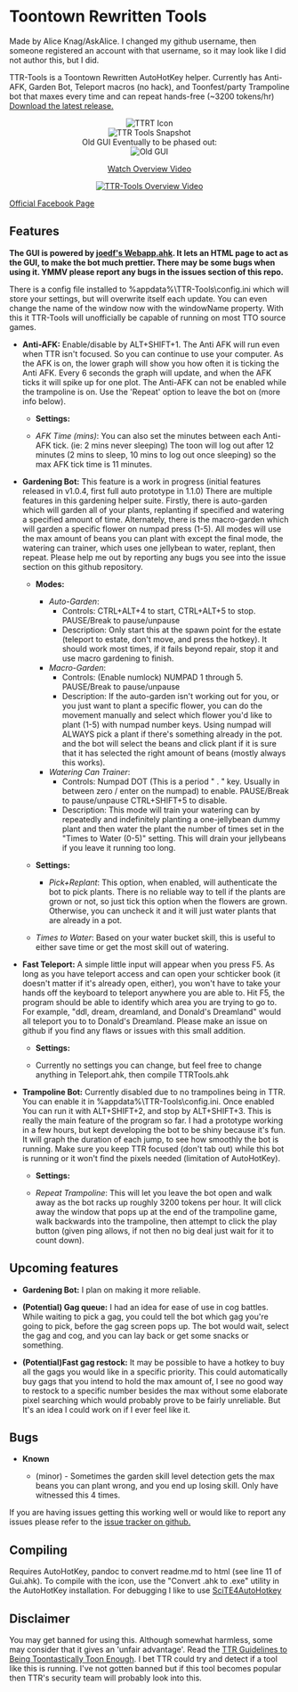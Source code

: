 Toontown Rewritten Tools
=======

Made by Alice Knag/AskAlice. I changed my github username, then someone registered an account with that username, so it may look like I did not author this, but I did.

TTR-Tools is a Toontown Rewritten AutoHotKey helper. Currently has Anti-AFK, Garden Bot, Teleport macros (no hack), and Toonfest/party Trampoline bot that maxes every time and can repeat hands-free (~3200 tokens/hr)
[Download the latest release.](https://github.com/thezoid/TTR-Tools/releases)
<p align="center"><img src="http://i.imgur.com/HpzGcPy.png" alt="TTRT Icon"/> <br/><img src="http://i.imgur.com/OkXosgP.png" alt="TTR Tools Snapshot"/><br/>
Old GUI Eventually to be phased out:<br/>
<img src="https://i.imgur.com/YHKErJt.png" alt="Old GUI"/></p>
<p align="center">
<p align="center"><a href="https://www.youtube.com/watch?v=nyd5mGpnBXA">Watch Overview Video</a></p><p align="center"><a href="https://www.youtube.com/watch?v=nyd5mGpnBXA"><img src="https://img.youtube.com/vi/nyd5mGpnBXA/0.jpg" alt="TTR-Tools Overview Video"/></a></p>
</p>

[Official Facebook Page](https://www.facebook.com/ttrtools/)

Features
-------

**The GUI is powered by [joedf's Webapp.ahk](https://github.com/joedf/Webapp.ahk). It lets an HTML page to act as the GUI, to make the bot much prettier. There may be some bugs when using it. YMMV please report any bugs in the issues section of this repo.**

There is a config file installed to %appdata%\TTR-Tools\config.ini which will store your settings, but will overwrite itself each update. You can even change the name of the window now with the windowName property. With this it TTR-Tools will unofficially be capable of running on most TTO source games.


 - **Anti-AFK:** Enable/disable by ALT+SHIFT+1. The Anti AFK will run even when TTR isn't focused. So you can continue to use your computer. As the AFK is on, the lower graph will show you how often it is ticking the Anti AFK. Every 6 seconds the graph will update, and when the AFK ticks it will spike up for one plot. The Anti-AFK can not be enabled while the trampoline is on. Use the 'Repeat' option to leave the bot on (more info below).
	 - **Settings:**

	  - *AFK Time (mins)*: You can also set the minutes between each Anti-AFK tick. (ie: 2 mins never sleeping) The toon will log out after 12 minutes (2 mins to sleep, 10 mins to log out once sleeping) so the max AFK tick time is 11 minutes.

 - **Gardening Bot:** This feature is a work in progress (initial features released in v1.0.4, first full auto prototype in 1.1.0) There are multiple features in this gardening helper suite. Firstly, there is auto-garden which will garden all of your plants, replanting if specified and watering a specified amount of time. Alternately, there is the macro-garden which will garden a specific flower on numpad press (1-5). All modes will use the max amount of beans you can plant with except the final mode, the watering can trainer, which uses one jellybean to water, replant, then repeat. Please help me out by reporting any bugs you see into the issue section on this github repository.  
	 - **Modes:**
		 -  *Auto-Garden*:
			 - Controls: CTRL+ALT+4 to start, CTRL+ALT+5 to stop. PAUSE/Break to pause/unpause
			 - Description: Only start this at the spawn point for the estate (teleport to estate, don't move, and press the hotkey). It should work most times, if it fails beyond repair, stop it and use macro gardening to finish.
		 - *Macro-Garden*:
			 - Controls: (Enable numlock) NUMPAD 1 through 5. PAUSE/Break to pause/unpause
			 - Description: If the auto-garden isn't working out for you, or you just want to plant a specific flower, you can do the movement manually and select which flower you'd like to plant (1-5) with numpad number keys. Using numpad will ALWAYS pick a plant if there's something already in the pot. and the bot will select the beans and click plant if it is sure that it has selected the right amount of beans (mostly always this works).
		 - *Watering Can Trainer*:
			 - Controls: Numpad DOT (This is a period " . " key. Usually in between zero / enter on the numpad) to enable. PAUSE/Break to pause/unpause CTRL+SHIFT+5 to disable.
			 - Description:  This mode will train your watering can by repeatedly and indefinitely planting a one-jellybean dummy plant and then water the plant the number of times set in the "Times to Water (0-5)" setting. This will drain your jellybeans if you leave it running too long.

  	 - **Settings:**

    	- *Pick+Replant*: This option, when enabled, will authenticate the bot to pick plants. There is no reliable way to tell if the plants are grown or not, so just tick this option when the flowers are grown. Otherwise, you can uncheck it and it will just water plants that are already in a pot.
	  - *Times to Water*: Based on your water bucket skill, this is useful to either save time or get the most skill out of watering.
 - **Fast Teleport:** A simple little input will appear when you press F5. As long as you have teleport access and can open your schticker book (it doesn't matter if it's already open, either), you won't have to take your hands off the keyboard to teleport anywhere you are able to. Hit F5, the program should be able to identify which area you are trying to go to. For example, "ddl, dream, dreamland, and Donald's Dreamland" would all teleport you to to Donald's Dreamland. Please make an issue on github if you find any flaws or issues with this small addition.
  	 - **Settings:**

   	  - Currently no settings you can change, but feel free to change anything in Teleport.ahk, then compile TTRTools.ahk

 - **Trampoline Bot:** Currently disabled due to no trampolines being in TTR. You can enable it in %appdata%\TTR-Tools\config.ini. Once enabled You can run it with ALT+SHIFT+2, and stop by ALT+SHIFT+3. This is really the main feature of the program so far. I had a prototype working in a few hours, but kept developing the bot to be shiny because it's fun. It will graph the duration of each jump, to see how smoothly the bot is running. Make sure you keep TTR focused (don't tab out) while this bot is running or it won't find the pixels needed (limitation of AutoHotKey).
  	 - **Settings:**

  	  - *Repeat Trampoline*: This will let you leave the bot open and walk away as the bot racks up roughly 3200 tokens per hour. It will click away the window that pops up at the end of the trampoline game, walk backwards into the trampoline, then attempt to click the play button (given ping allows, if not then no big deal just wait for it to count down).

Upcoming features
-------
- **Gardening Bot:** I plan on making it more reliable.

- **(Potential) Gag queue:** I had an idea for ease of use in cog battles. While waiting to pick a gag, you could tell the bot which gag you're going to pick, before the gag screen pops up. The bot would wait, select the gag and cog, and you can lay back or get some snacks or something.

- **(Potential)Fast gag restock:** It may be possible to have a hotkey to buy all the gags you would like in a specific priority. This could automatically buy gags that you intend to hold the max amount of, I see no good way to restock to a specific number besides the max without some elaborate pixel searching which would probably prove to be fairly unreliable. But It's an idea I could work on if I ever feel like it.

Bugs
-------
- **Known**

	- (minor) - Sometimes the garden skill level detection gets the max beans you can plant wrong, and you end up losing skill. Only have witnessed this 4 times.

If you are having issues getting this working well or would like to report any issues please refer to the [issue tracker on github.](https://github.com/thezoid/TTR-Tools/issues)

Compiling
-------
Requires AutoHotKey, pandoc to convert readme.md to html (see line 11 of Gui.ahk). To compile with the icon, use the "Convert .ahk to .exe" utility in the AutoHotKey installation. For debugging I like to use [SciTE4AutoHotkey](http://fincs.ahk4.net/scite4ahk/)

Disclaimer
-------
You may get banned for using this. Although somewhat harmless, some may consider that it gives an 'unfair advantage'. Read the [TTR Guidelines to Being Toontastically Toon Enough](https://www.toontownrewritten.com/terms). I bet TTR could try and detect if a tool like this is running. I've not gotten banned but if this tool becomes popular then TTR's security team will probably look into this.
